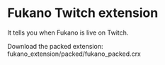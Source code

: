 # Fukano Twitch extension
It tells you when Fukano is live on Twitch.

Download the packed extension: fukano_extension/packed/fukano_packed.crx
